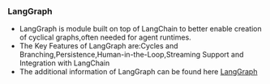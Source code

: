 ### LangGraph
- LangGraph is module built on top of LangChain to better enable creation of cyclical graphs,often needed for
  agent runtimes.
- The Key Features of LangGraph are:Cycles and Branching,Persistence,Human-in-the-Loop,Streaming Support and Integration with LangChain
- The additional information of LangGraph can be found here [LangGraph](https://langchain-ai.github.io/langgraph/#overview)
